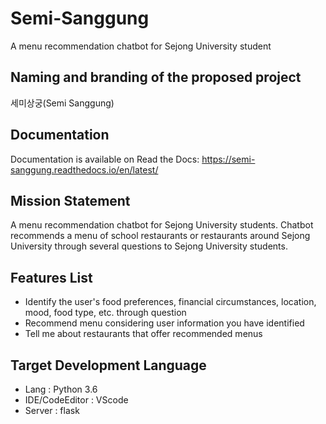# Semi-Sanggung
A menu recommendation chatbot for Sejong University student

## Naming and branding of the proposed project
세미상궁(Semi Sanggung)

## Documentation
Documentation is available on Read the Docs: https://semi-sanggung.readthedocs.io/en/latest/

## Mission Statement
A menu recommendation chatbot for Sejong University students. Chatbot recommends a menu 
of school restaurants or restaurants around Sejong University through several questions to 
Sejong University students.

## Features List
- Identify the user's food preferences, financial circumstances, location, mood, food type, 
etc. through question
- Recommend menu considering user information you have identified
- Tell me about restaurants that offer recommended menus

## Target Development Language
- Lang : Python 3.6
- IDE/CodeEditor : VScode
- Server : flask
